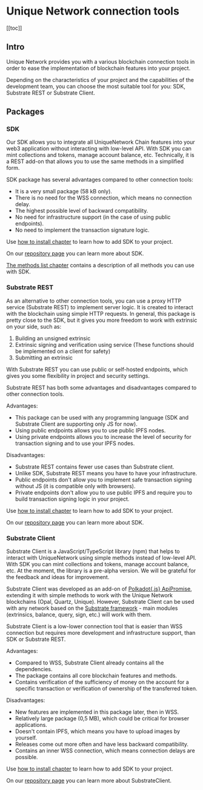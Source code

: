

# Unique Network connection tools

[[toc]]

## Intro

Unique Network provides you with a various blockchain connection tools in order to ease the implementation of blockchain features into your project.

Depending on the characteristics of your project and the capabilities of the development team, you can choose the most suitable tool for you: SDK, Substrate REST or Substrate Client.

## Packages

### SDK

Our SDK allows you to integrate all UniqueNetwork Chain features into your web3 application without interacting with low-level API. With SDK you can mint collections and tokens, manage account balance, etc.
Technically, it is a REST add-on that allows you to use the same methods in a simplified form.

SDK package has several advantages compared to other connection tools:

- It is a very small package (58 kB only).
- There is no need for the WSS connection, which means no connection delay.
- The highest possible level of backward compatibility.
- No need for infrastructure support (in the case of using public endpoints).
- No need to implement the transaction signature logic.

Use [how to install chapter](./installation.md) to learn how to add SDK to your project.

On our [repository page](https://github.com/UniqueNetwork/unique-sdk/blob/master/packages/sdk/README.md) you can learn more about SDK.

[The methods list chapter](./methods.md) contains a description of all methods you can use with SDK.

### Substrate REST

As an alternative to other connection tools, you can use a proxy HTTP service (Substrate REST) to implement server logic.
It is created to interact with the blockchain using simple HTTP requests.
In general, this package is pretty close to the SDK, but it gives you more freedom to work with extrinsic on your side, such as:

1. Building an unsigned extrinsic
2. Extrinsic signing and verification using service (These functions should be implemented on a client for safety)
3. Submitting an extrinsic

With Substrate REST you can use public or self-hosted endpoints, which gives you some flexibility in project and security settings.

Substrate REST has both some advantages and disadvantages compared to other connection tools.

Advantages:

- This package can be used with any programming language (SDK and Substrate Client are supporting only JS for now).
- Using public endpoints allows you to use public IPFS nodes.
- Using private endpoints allows you to increase the level of security for transaction signing and to use your IPFS nodes.

Disadvantages:

- Substrate REST contains fewer use cases than Substrate client.
- Unlike SDK, Substrate REST means you have to have your  infrastructure.
- Public endpoints don't allow you to implement safe transaction signing without JS (it is compatible only with browsers).
- Private endpoints don't allow you to use public IPFS and require you to build transaction signing logic in your project.

Use [how to install chapter](./installation.md) to learn how to add SDK to your project.

On our [repository page](https://github.com/UniqueNetwork/unique-sdk/blob/master/packages/sdk/README.md) you can learn more about SDK.

### Substrate Client

Substrate Client is a JavaScript/TypeScript library (npm) that helps to interact with UniqueNetwork using simple methods instead of low-level API. With SDK you can mint collections and tokens, manage account balance, etc. At the moment, the library is a pre-alpha version. We will be grateful for the feedback and ideas for improvement.

Substrate Client was developed as an add-on of
<a href="https://polkadot.js.org/docs/api/start" target="_blank">Polkadot{.js} ApiPromise</a>,
extending it with simple methods to work with the Unique Network blockchains
(Opal, Quartz, Unique).
However, Substrate Client can be used with any network based on the
<a href="https://substrate.io" target="_blank">Substrate framework</a> - main modules (extrinsics, balance, query, sign, etc.) will work with them.

Substrate Client is a low-lower connection tool that is easier than WSS connection but requires more development and infrastructure support, than SDK or Substrate REST.

Advantages:

- Compared to WSS, Substrate Client already contains all the dependencies.
- The package contains all core blockchain features and methods.
- Contains verification of the sufficiency of money on the account for a specific transaction or verification of ownership of the transferred token.

Disadvantages:

- New features are implemented in this package later, then in WSS.
- Relatively large package (0,5 MB), which could be critical for browser applications.
- Doesn't contain IPFS, which means you have to upload images by yourself.
- Releases come out more often and have less backward compatibility.
- Contains an inner WSS connection, which means connection delays are possible.

Use [how to install chapter](./installation.md) to learn how to add SDK to your project.

On our [repository page](https://github.com/UniqueNetwork/unique-sdk/blob/master/packages/sdk/README.md) you can learn more about SubstrateClient.
